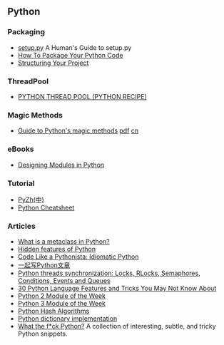 ## Python

### Packaging
- [setup.py](https://github.com/kennethreitz/setup.py) A Human's Guide to setup.py
- [How To Package Your Python Code](http://python-packaging.readthedocs.io/en/latest/index.html)
- [Structuring Your Project](http://docs.python-guide.org/en/latest/writing/structure/)

### ThreadPool
- [PYTHON THREAD POOL (PYTHON RECIPE)](http://code.activestate.com/recipes/577187-python-thread-pool/)

### Magic Methods
- [Guide to Python's magic methods](https://github.com/RafeKettler/magicmethods) [pdf](./magicmethods.pdf) [cn](http://pycoders-weekly-chinese.readthedocs.io/en/latest/issue6/a-guide-to-pythons-magic-methods.html)

### eBooks
- [Designing Modules in Python](https://hashedin.com/training/DesigningModulesInPython-v1.0.pdf)

### Tutorial
- [PyZh(中)](http://pyzh.readthedocs.io/en/latest/index.html)
- [Python Cheatsheet](https://www.pythonsheets.com/)

### Articles
- [What is a metaclass in Python?](https://stackoverflow.com/questions/100003/what-is-a-metaclass-in-python)
- [Hidden features of Python](https://stackoverflow.com/questions/101268/hidden-features-of-python)
- [Code Like a Pythonista: Idiomatic Python](http://python.net/~goodger/projects/pycon/2007/idiomatic/handout.html)
- [一起写Python文章](http://pyzh.readthedocs.io/en/latest/index.html)
- [Python threads synchronization: Locks, RLocks, Semaphores, Conditions, Events and Queues](http://www.laurentluce.com/posts/python-threads-synchronization-locks-rlocks-semaphores-conditions-events-and-queues/)
- [30 Python Language Features and Tricks You May Not Know About](http://sahandsaba.com/thirty-python-language-features-and-tricks-you-may-not-know.html)
- [Python 2 Module of the Week](https://pymotw.com/2/)
- [Python 3 Module of the Week](https://pymotw.com/3/)
- [Python Hash Algorithms](http://effbot.org/zone/python-hash.htm)
- [Python dictionary implementation](http://www.laurentluce.com/posts/python-dictionary-implementation/)
- [What the f*ck Python?](https://github.com/satwikkansal/wtfPython) A collection of interesting, subtle, and tricky Python snippets.
